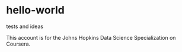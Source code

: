 # hello-world
tests and ideas
<p>This account is for the Johns Hopkins Data Science Specialization on Coursera.</p>

